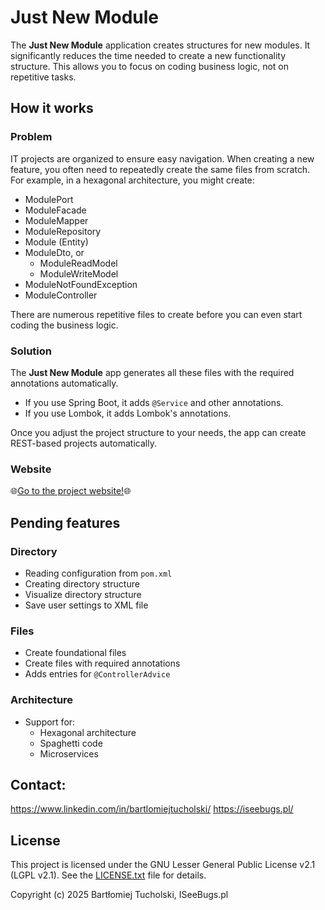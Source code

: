 # Just New Module
The **Just New Module** application creates structures for new modules.
It significantly reduces the time needed to create a new functionality structure.
This allows you to focus on coding business logic, not on repetitive tasks.

## How it works
### Problem
IT projects are organized to ensure easy navigation.
When creating a new feature, you often need to repeatedly create the same files from scratch.
For example, in a hexagonal architecture, you might create: 
* ModulePort
* ModuleFacade
* ModuleMapper
* ModuleRepository
* Module (Entity)
* ModuleDto, or
  * ModuleReadModel
  * ModuleWriteModel
* ModuleNotFoundException
* ModuleController

There are numerous repetitive files to create before you can even start coding the business logic.

### Solution
The **Just New Module** app generates all these files with the required annotations automatically.
* If you use Spring Boot, it adds ```@Service``` and other annotations.
* If you use Lombok, it adds Lombok's annotations.

Once you adjust the project structure to your needs, the app can create REST-based projects automatically.

### Website
🌐[Go to the project website!](https://justnewmodule.com/)🌐

## Pending features

### Directory
  * Reading configuration from ```pom.xml``` 
  * Creating directory structure
  * Visualize directory structure
  * Save user settings to XML file
### Files
  * Create foundational files
  * Create files with required annotations
  * Adds entries for ```@ControllerAdvice```
### Architecture
* Support for:
  * Hexagonal architecture
  * Spaghetti code
  * Microservices

## Contact:
https://www.linkedin.com/in/bartlomiejtucholski/
https://iseebugs.pl/

## License
This project is licensed under the GNU Lesser General Public License v2.1 (LGPL v2.1).
See the [LICENSE.txt](LICENSE.txt) file for details.

Copyright (c) 2025 Bartłomiej Tucholski, ISeeBugs.pl

